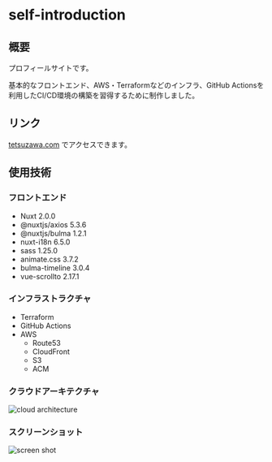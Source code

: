 # self-introduction

## 概要

プロフィールサイトです。

基本的なフロントエンド、AWS・Terraformなどのインフラ、GitHub Actionsを利用したCI/CD環境の構築を習得するために制作しました。

## リンク

[tetsuzawa.com](https://tetsuzawa.com)  でアクセスできます。

## 使用技術

### フロントエンド

- Nuxt 2.0.0
- @nuxtjs/axios 5.3.6
- @nuxtjs/bulma 1.2.1
- nuxt-i18n 6.5.0
- sass 1.25.0
- animate.css 3.7.2
- bulma-timeline 3.0.4
- vue-scrollto 2.17.1

### インフラストラクチャ

- Terraform
- GitHub Actions
- AWS
  - Route53
  - CloudFront
  - S3
  - ACM
  
### クラウドアーキテクチャ

![cloud architecture](https://user-images.githubusercontent.com/38237246/74893278-56557c00-53cf-11ea-9841-1d48d08f0d1c.png)

  
### スクリーンショット

![screen shot](https://user-images.githubusercontent.com/38237246/74893705-5a35ce00-53d0-11ea-84d7-17356aaca4a2.png)

  





